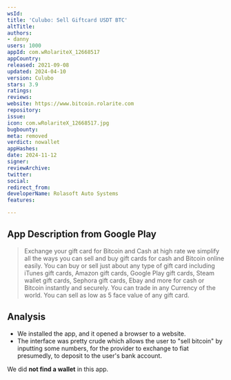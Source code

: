```yaml
---
wsId: 
title: 'Culubo: Sell Giftcard USDT BTC'
altTitle: 
authors:
- danny
users: 1000
appId: com.wRolariteX_12668517
appCountry: 
released: 2021-09-08
updated: 2024-04-10
version: Culubo
stars: 3.9
ratings: 
reviews: 
website: https://www.bitcoin.rolarite.com
repository: 
issue: 
icon: com.wRolariteX_12668517.jpg
bugbounty: 
meta: removed
verdict: nowallet
appHashes: 
date: 2024-11-12
signer: 
reviewArchive: 
twitter: 
social: 
redirect_from: 
developerName: Rolasoft Auto Systems
features: 

---
```


## App Description from Google Play

> Exchange your gift card for Bitcoin and Cash at high rate we simplify all the ways you can sell and buy gift cards for cash and Bitcoin online easily. You can buy or sell just about any type of gift card including iTunes gift cards, Amazon gift cards, Google Play gift cards, Steam wallet gift cards, Sephora gift cards, Ebay and more for cash or Bitcoin instantly and securely. You can trade in any Currency of the world. You can sell as low as 5 face value of any gift card.

## Analysis 

- We installed the app, and it opened a browser to a website. 
- The interface was pretty crude which allows the user to "sell bitcoin" by inputting some numbers, for the provider to exchange to fiat presumedly, to deposit to the user's bank account. 

We did **not find a wallet** in this app.
